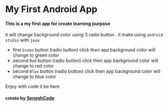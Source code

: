 # My First Android App 
#### This is a my first app for create learning purpose
it will change background color using 3 radio button . it make using `android studio` with `java`

- first `Green` button (radio button) click then app background color will change to green color
- second `Red` button (radio button) click then app background color will change to red color
- second `Blue` button (radio button) click then app background color will change to blue color

Enjoy with code it be here  

#### create by [SeneshCode](https://seneshpawan.epizy.com)
